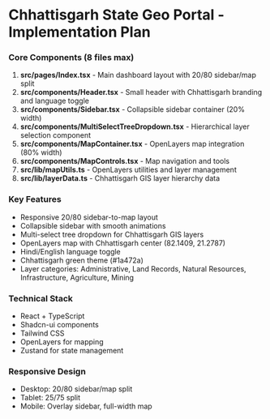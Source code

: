 # Chhattisgarh State Geo Portal - Implementation Plan

### Core Components (8 files max)
1. **src/pages/Index.tsx** - Main dashboard layout with 20/80 sidebar/map split
2. **src/components/Header.tsx** - Small header with Chhattisgarh branding and language toggle
3. **src/components/Sidebar.tsx** - Collapsible sidebar container (20% width)
4. **src/components/MultiSelectTreeDropdown.tsx** - Hierarchical layer selection component
5. **src/components/MapContainer.tsx** - OpenLayers map integration (80% width)
6. **src/components/MapControls.tsx** - Map navigation and tools
7. **src/lib/mapUtils.ts** - OpenLayers utilities and layer management
8. **src/lib/layerData.ts** - Chhattisgarh GIS layer hierarchy data

### Key Features
- Responsive 20/80 sidebar-to-map layout
- Collapsible sidebar with smooth animations
- Multi-select tree dropdown for Chhattisgarh GIS layers
- OpenLayers map with Chhattisgarh center (82.1409, 21.2787)
- Hindi/English language toggle
- Chhattisgarh green theme (#1a472a)
- Layer categories: Administrative, Land Records, Natural Resources, Infrastructure, Agriculture, Mining

### Technical Stack
- React + TypeScript
- Shadcn-ui components
- Tailwind CSS
- OpenLayers for mapping
- Zustand for state management

### Responsive Design
- Desktop: 20/80 sidebar/map split
- Tablet: 25/75 split
- Mobile: Overlay sidebar, full-width map